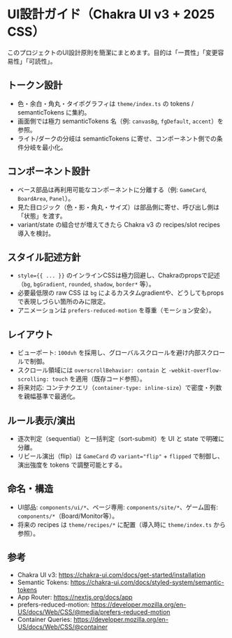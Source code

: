 # UI設計ガイド（Chakra UI v3 + 2025 CSS）

このプロジェクトのUI設計原則を簡潔にまとめます。目的は「一貫性」「変更容易性」「可読性」。

## トークン設計
- 色・余白・角丸・タイポグラフィは `theme/index.ts` の tokens / semanticTokens に集約。
- 画面側では極力 semanticTokens 名（例: `canvasBg`, `fgDefault`, `accent`）を参照。
- ライト/ダークの分岐は semanticTokens に寄せ、コンポーネント側での条件分岐を最小化。

## コンポーネント設計
- ベース部品は再利用可能なコンポーネントに分離する（例: `GameCard`, `BoardArea`, `Panel`）。
- 見た目ロジック（色・影・角丸・サイズ）は部品側に寄せ、呼び出し側は「状態」を渡す。
- variant/state の組合せが増えてきたら Chakra v3 の recipes/slot recipes 導入を検討。

## スタイル記述方針
- `style={{ ... }}` のインラインCSSは極力回避し、Chakraのpropsで記述（`bg`, `bgGradient`, `rounded`, `shadow`, `border*` 等）。
- 必要最低限の raw CSS は `bg` によるカスタムgradientや、どうしてもpropsで表現しづらい箇所のみに限定。
- アニメーションは `prefers-reduced-motion` を尊重（モーション安全）。

## レイアウト
- ビューポート: `100dvh` を採用し、グローバルスクロールを避け内部スクロールで制御。
- スクロール領域には `overscrollBehavior: contain` と `-webkit-overflow-scrolling: touch` を適用（既存コード参照）。
- 将来対応: コンテナクエリ（`container-type: inline-size`）で密度・列数を親幅基準で最適化。

## ルール表示/演出
- 逐次判定（sequential）と一括判定（sort-submit）を UI と state で明確に分離。
- リビール演出（flip）は `GameCard` の `variant="flip"` + `flipped` で制御し、演出強度を tokens で調整可能とする。

## 命名・構造
- UI部品: `components/ui/*`、ページ専用: `components/site/*`、ゲーム固有: `components/*`（Board/Monitor等）。
- 将来の recipes は `theme/recipes/*` に配置（導入時に `theme/index.ts` から参照）。

## 参考
- Chakra UI v3: https://chakra-ui.com/docs/get-started/installation
- Semantic Tokens: https://chakra-ui.com/docs/styled-system/semantic-tokens
- App Router: https://nextjs.org/docs/app
- prefers-reduced-motion: https://developer.mozilla.org/en-US/docs/Web/CSS/@media/prefers-reduced-motion
- Container Queries: https://developer.mozilla.org/en-US/docs/Web/CSS/@container

